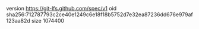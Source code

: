 version https://git-lfs.github.com/spec/v1
oid sha256:712787793c2ce40e1249c6e18f18b5752d7e32ea87236dd676e979af123aa82d
size 1074400
